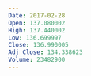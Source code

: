 ```yaml
---
Date: 2017-02-28
Open: 137.080002
High: 137.440002
Low: 136.699997
Close: 136.990005
Adj Close: 134.338623
Volume: 23482900
---
```


